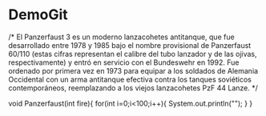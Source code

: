 # DemoGit

/*
El Panzerfaust 3 es un moderno lanzacohetes antitanque, 
que fue desarrollado entre 1978 y 1985 bajo el nombre provisional de Panzerfaust 60/110 
(estas cifras representan el calibre del tubo lanzador y de las ojivas, respectivamente) 
y entró en servicio con el Bundeswehr en 1992. Fue ordenado por primera vez en 1973 para 
equipar a los soldados de Alemania Occidental con un arma antitanque efectiva contra 
los tanques soviéticos contemporáneos, reemplazando a los viejos lanzacohetes PzF 44 Lanze.
*/

void Panzerfaust(int fire){
	for(int i=0;i<100;i++){
		System.out.println("");
	}
}
